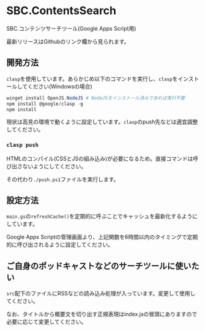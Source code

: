 # SBC.ContentsSearch
SBC.コンテンツサーチツール(Google Apps Script用)

最新リリースはGithubのリンク欄から見られます。

## 開発方法

`clasp`を使用しています。あらかじめ以下のコマンドを実行し、`clasp`をインストールしてください(Windowsの場合)

```powershell
winget install OpenJS.NodeJS # NodeJSをインストール済みであれば実行不要
npm install @google/clasp -g
npm install
```

現状は高見の環境で動くように設定しています。`clasp`のpush先などは適宜調整してください。

### `clasp push`

HTMLのコンパイル(CSSとJSの組み込み)が必要になるため。直接コマンドは呼び出さないようにしてください。

その代わり`./push.ps1`ファイルを実行します。

## 設定方法

`main.gs`の`refreshCache()`を定期的に呼ぶことでキャッシュを最新化するようにしています。

Google Apps Scriptの管理画面より、上記関数を6時間以内のタイミングで定期的に呼び出されるように設定してください。


## ご自身のポッドキャストなどのサーチツールに使いたい

`src`配下のファイルにRSSなどの読み込み処理が入っています。変更して使用してください。

なお、タイトルから概要文を切り出す正規表現はindex.jsの冒頭にありますので必要に応じて変更してください。

